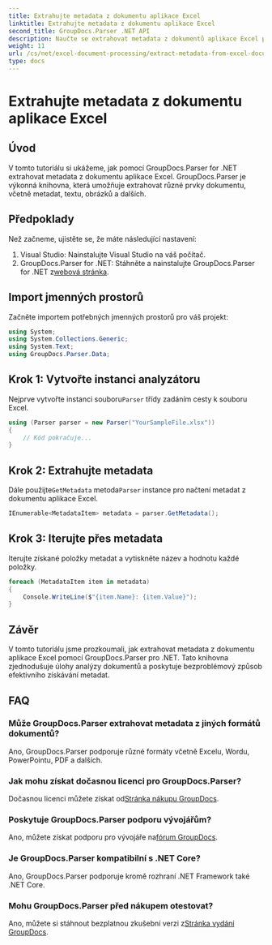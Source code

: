 ```yaml
---
title: Extrahujte metadata z dokumentu aplikace Excel
linktitle: Extrahujte metadata z dokumentu aplikace Excel
second_title: GroupDocs.Parser .NET API
description: Naučte se extrahovat metadata z dokumentů aplikace Excel pomocí GroupDocs.Parser for .NET. Postupujte podle tohoto podrobného návodu.
weight: 11
url: /cs/net/excel-document-processing/extract-metadata-from-excel-document/
type: docs
---
```

# Extrahujte metadata z dokumentu aplikace Excel

## Úvod
V tomto tutoriálu si ukážeme, jak pomocí GroupDocs.Parser for .NET extrahovat metadata z dokumentu aplikace Excel. GroupDocs.Parser je výkonná knihovna, která umožňuje extrahovat různé prvky dokumentu, včetně metadat, textu, obrázků a dalších.
## Předpoklady
Než začneme, ujistěte se, že máte následující nastavení:
1. Visual Studio: Nainstalujte Visual Studio na váš počítač.
2.  GroupDocs.Parser for .NET: Stáhněte a nainstalujte GroupDocs.Parser for .NET z[webová stránka](https://releases.groupdocs.com/parser/net/).

## Import jmenných prostorů
Začněte importem potřebných jmenných prostorů pro váš projekt:
```csharp
using System;
using System.Collections.Generic;
using System.Text;
using GroupDocs.Parser.Data;
```
## Krok 1: Vytvořte instanci analyzátoru
 Nejprve vytvořte instanci souboru`Parser` třídy zadáním cesty k souboru Excel.
```csharp
using (Parser parser = new Parser("YourSampleFile.xlsx"))
{
    // Kód pokračuje...
}
```
## Krok 2: Extrahujte metadata
 Dále použijte`GetMetadata` metoda`Parser` instance pro načtení metadat z dokumentu aplikace Excel.
```csharp
IEnumerable<MetadataItem> metadata = parser.GetMetadata();
```
## Krok 3: Iterujte přes metadata
Iterujte získané položky metadat a vytiskněte název a hodnotu každé položky.
```csharp
foreach (MetadataItem item in metadata)
{
    Console.WriteLine($"{item.Name}: {item.Value}");
}
```

## Závěr
V tomto tutoriálu jsme prozkoumali, jak extrahovat metadata z dokumentu aplikace Excel pomocí GroupDocs.Parser pro .NET. Tato knihovna zjednodušuje úlohy analýzy dokumentů a poskytuje bezproblémový způsob efektivního získávání metadat.

## FAQ
### Může GroupDocs.Parser extrahovat metadata z jiných formátů dokumentů?
Ano, GroupDocs.Parser podporuje různé formáty včetně Excelu, Wordu, PowerPointu, PDF a dalších.
### Jak mohu získat dočasnou licenci pro GroupDocs.Parser?
 Dočasnou licenci můžete získat od[Stránka nákupu GroupDocs](https://purchase.groupdocs.com/temporary-license/).
### Poskytuje GroupDocs.Parser podporu vývojářům?
 Ano, můžete získat podporu pro vývojáře na[fórum GroupDocs](https://forum.groupdocs.com/c/parser/17).
### Je GroupDocs.Parser kompatibilní s .NET Core?
Ano, GroupDocs.Parser podporuje kromě rozhraní .NET Framework také .NET Core.
### Mohu GroupDocs.Parser před nákupem otestovat?
 Ano, můžete si stáhnout bezplatnou zkušební verzi z[Stránka vydání GroupDocs](https://releases.groupdocs.com/).